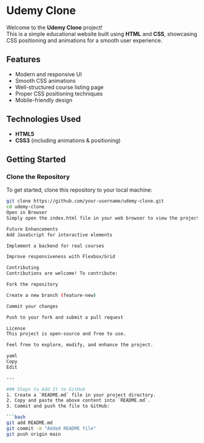 # Udemy Clone  

Welcome to the **Udemy Clone** project!  
This is a simple educational website built using **HTML** and **CSS**, showcasing CSS positioning and animations for a smooth user experience.  

## Features  
- Modern and responsive UI  
- Smooth CSS animations  
- Well-structured course listing page  
- Proper CSS positioning techniques  
- Mobile-friendly design  

## Technologies Used  
- **HTML5**  
- **CSS3** (including animations & positioning)  

## Getting Started  

### Clone the Repository  
To get started, clone this repository to your local machine:  

```bash
git clone https://github.com/your-username/udemy-clone.git
cd udemy-clone
Open in Browser
Simply open the index.html file in your web browser to view the project.

Future Enhancements
Add JavaScript for interactive elements

Implement a backend for real courses

Improve responsiveness with Flexbox/Grid

Contributing
Contributions are welcome! To contribute:

Fork the repository

Create a new branch (feature-new)

Commit your changes

Push to your fork and submit a pull request

License
This project is open-source and free to use.

Feel free to explore, modify, and enhance the project.

yaml
Copy
Edit

---

### Steps to Add It to GitHub  
1. Create a `README.md` file in your project directory.  
2. Copy and paste the above content into `README.md`.  
3. Commit and push the file to GitHub:  

```bash
git add README.md
git commit -m "Added README file"
git push origin main

